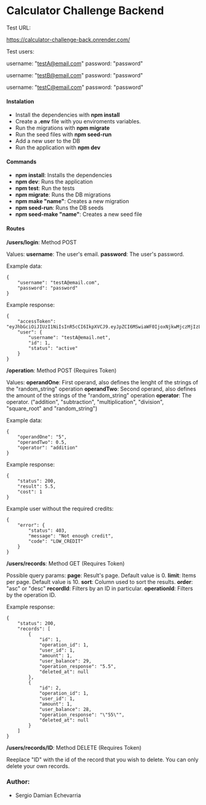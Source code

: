 # Calculator Challenge Backend

Test URL:

https://calculator-challenge-back.onrender.com/

Test users:

username: "testA@email.com"
password: "password"

username: "testB@email.com"
password: "password"

username: "testC@email.com"
password: "password"

#### Instalation

- Install the dependencies with **npm install**
- Create a **.env** file with you enviroments variables.
- Run the migrations with **npm migrate**
- Run the seed files with **npm seed-run**
- Add a new user to the DB
- Run the application with **npm dev**

#### Commands

- **npm install**: Installs the dependencies
- **npm dev**: Runs the application
- **npm test**: Run the tests
- **npm migrate**: Runs the DB migrations
- **npm make "name"**: Creates a new migration
- **npm seed-run**: Runs the DB seeds
- **npm seed-make "name"**: Creates a new seed file

#### Routes

**/users/login**: Method POST

Values:
**username**: The user's email.
**password**: The user's password.

Example data:
```
{
    "username": "testA@email.com",
    "password": "password"
}
```

Example response:
```
{
    "accessToken": "eyJhbGciOiJIUzI1NiIsInR5cCI6IkpXVCJ9.eyJpZCI6MSwiaWF0IjoxNjkwMjczMjIzLCJleHAiOjE2OTA4NzMyMjN9.96wcC5tgxRL9EzfmfK8_nleWpdMqHbuxTXwrAOtKeUI",
    "user": {
        "username": "testA@email.net",
        "id": 1,
        "status": "active"
    }
}
```

**/operation**: Method POST (Requires Token)

Values:
**operandOne**: First operand, also defines the lenght of the strings of the "random_string" operation
**operandTwo**: Second operand, also defines the amount of the strings of the "random_string" operation
**operator**: The operator. ("addition", "subtraction", "multiplication", "division", "square_root" and "random_string")

Example data:
```
{
    "operandOne": "5",
    "operandTwo": 0.5,
    "operator": "addition"
}
```

Example response:
```
{
    "status": 200,
    "result": 5.5,
    "cost": 1
}
```

Example user without the required credits:
```
{
    "error": {
        "status": 403,
        "message": "Not enough credit",
        "code": "LOW_CREDIT"
    }
}
```

**/users/records**: Method GET (Requires Token)

Possible query params:
**page**: Result's page. Default value is 0.
**limit**: Items per page. Default value is 10.
**sort**: Column used to sort the results.
**order**: "asc" or "desc"
**recordId**: Filters by an ID in particular.
**operationId**: Filters by the operation ID.

Example response:
```
{
    "status": 200,
    "records": [
        {
            "id": 1,
            "operation_id": 1,
            "user_id": 1,
            "amount": 1,
            "user_balance": 29,
            "operation_response": "5.5",
            "deleted_at": null
        },
        {
            "id": 2,
            "operation_id": 1,
            "user_id": 1,
            "amount": 1,
            "user_balance": 28,
            "operation_response": "\"55\"",
            "deleted_at": null
        }
    ]
}
```

**/users/records/ID**: Method DELETE (Requires Token)

Reeplace "ID" with the id of the record that you wish to delete. You can only delete your own records.

### Author:

- Sergio Damian Echevarria